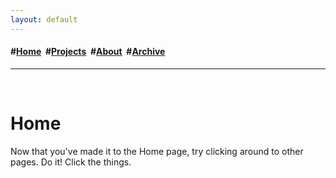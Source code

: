 ```yaml
---
layout: default
---
```

<h4>#<a href="/index">Home</a>&nbsp; #<a href="/projects">Projects</a>&nbsp; #<a href="/about">About</a>&nbsp; #<a href="/archive">Archive</a></h4>
<hr>
<div class="blurb">
	<br>
	<h1>Home</h1>
	<p> Now that you've made it to the Home page, try clicking around to other pages. Do it! Click the things.
